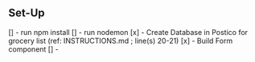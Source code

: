 ## Set-Up
[] - run npm install
[] - run nodemon
[x] - Create Database in Postico for grocery list (ref: INSTRUCTIONS.md ; line(s) 20-21)
[x] - Build Form component 
[] - 